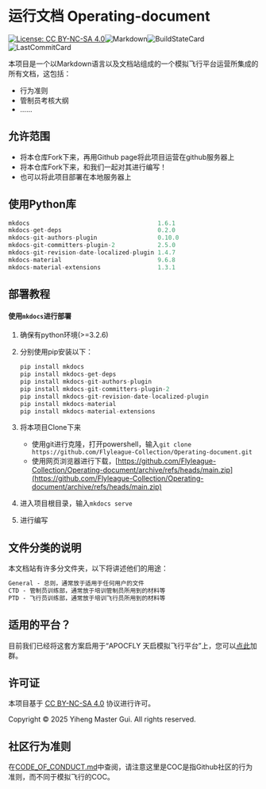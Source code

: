 # 运行文档 Operating-document

[![License: CC BY-NC-SA 4.0](https://img.shields.io/badge/License-CC%20BY--NC--SA%204.0-lightgrey.svg?style=for-the-badge)](https://creativecommons.org/licenses/by-nc-sa/4.0)![Markdown](https://img.shields.io/badge/Markdown-000000?style=for-the-badge&logo=Markdown&logoColor=ffffff)![BuildStateCard](https://img.shields.io/github/actions/workflow/status/Flyleague-Collection/Operating-document/ci.yml?style=for-the-badge&logo=github&label=github-pages)![LastCommitCard](https://img.shields.io/github/last-commit/Flyleague-Collection/Operating-document?display_timestamp=committer&style=for-the-badge&logo=github)


本项目是一个以Markdown语言以及文档站组成的一个模拟飞行平台运营所集成的所有文档，这包括：

- 行为准则
- 管制员考核大纲
- ......



## 允许范围

- 将本仓库Fork下来，再用Github page将此项目运营在github服务器上
- 将本仓库Fork下来，和我们一起对其进行编写！
- 也可以将此项目部署在本地服务器上



## 使用Python库

```python
mkdocs                                    1.6.1
mkdocs-get-deps                           0.2.0
mkdocs-git-authors-plugin                 0.10.0
mkdocs-git-committers-plugin-2            2.5.0
mkdocs-git-revision-date-localized-plugin 1.4.7
mkdocs-material                           9.6.8
mkdocs-material-extensions                1.3.1
```



## 部署教程

#### 使用`mkdocs`进行部署

1. 确保有python环境(>=3.2.6)

2. 分别使用pip安装以下：

   ```python
   pip install mkdocs
   pip install mkdocs-get-deps
   pip install mkdocs-git-authors-plugin
   pip install mkdocs-git-committers-plugin-2
   pip install mkdocs-git-revision-date-localized-plugin
   pip install mkdocs-material
   pip install mkdocs-material-extensions
   ```

3. 将本项目Clone下来

   - 使用git进行克隆，打开powershell，输入`git clone https://github.com/Flyleague-Collection/Operating-document.git`
   - 使用网页浏览器进行下载，[https://github.com/Flyleague-Collection/Operating-document/archive/refs/heads/main.zip](https://github.com/Flyleague-Collection/Operating-document/archive/refs/heads/main.zip)

4. 进入项目根目录，输入`mkdocs serve`

5. 进行编写



## 文件分类的说明

本文档站有许多分文件夹，以下将讲述他们的用途：

```markdown
General - 总则，通常放于适用于任何用户的文件
CTD - 管制员训练部，通常放于培训管制员所用到的材料等
PTD - 飞行员训练部，通常放于培训飞行员所用到的材料等
```



## 适用的平台？

目前我们已经将这套方案启用于“APOCFLY 天启模拟飞行平台”上，您可以[点此](https://qm.qq.com/q/5qyq2c4n9m)加群。



## 许可证

本项目基于 [CC BY-NC-SA 4.0](https://creativecommons.org/licenses/by-nc-sa/4.0/deed.zh) 协议进行许可。

Copyright © 2025 Yiheng Master Gui. All rights reserved.



## 社区行为准则

在[CODE_OF_CONDUCT.md](./CODE_OF_CONDUCT.md)中查阅，请注意这里是COC是指Github社区的行为准则，而不同于模拟飞行的COC。
